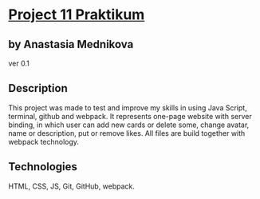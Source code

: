 # [Project 11 Praktikum](https://yourniceshot.github.io/project11-webpack/)
## by Anastasia Mednikova
ver 0.1
## Description
This project was made to test and improve my skills in using Java Script, terminal, github and webpack. It represents one-page 
website with server binding, in which user can add new cards or delete some, change avatar, name or description, put or remove 
likes. All files are build together with webpack technology.
## Technologies 
HTML, CSS, JS, Git, GitHub, webpack.
